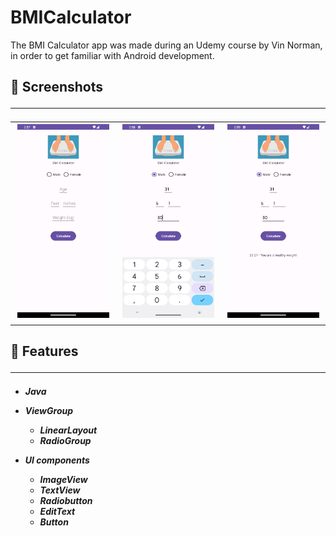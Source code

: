 # BMICalculator
The BMI Calculator app was made during an Udemy course by Vin Norman, in order to get familiar with Android development.

<h2> 📸 Screenshots
  
***

<table>
  <tr>
    <td><img src="BMI%20Calculator%20Screenshots/BMI_Screenshot_1.png" alt="Screenshot 1" width="300" /></td>
    <td><img src="BMI%20Calculator%20Screenshots/BMI_Screenshot_2.png" alt="Screenshot 2" width="300" /></td>
    <td><img src="BMI%20Calculator%20Screenshots/BMI_Screenshot_3.png" alt="Screenshot 3" width="300" /></td>
  </tr>
</table>

<h2> 📱 Features

***
  
<h5>
  
* Java
* ViewGroup
  - LinearLayout
  - RadioGroup

* UI components
  - ImageView
  - TextView
  - Radiobutton
  - EditText
  - Button

